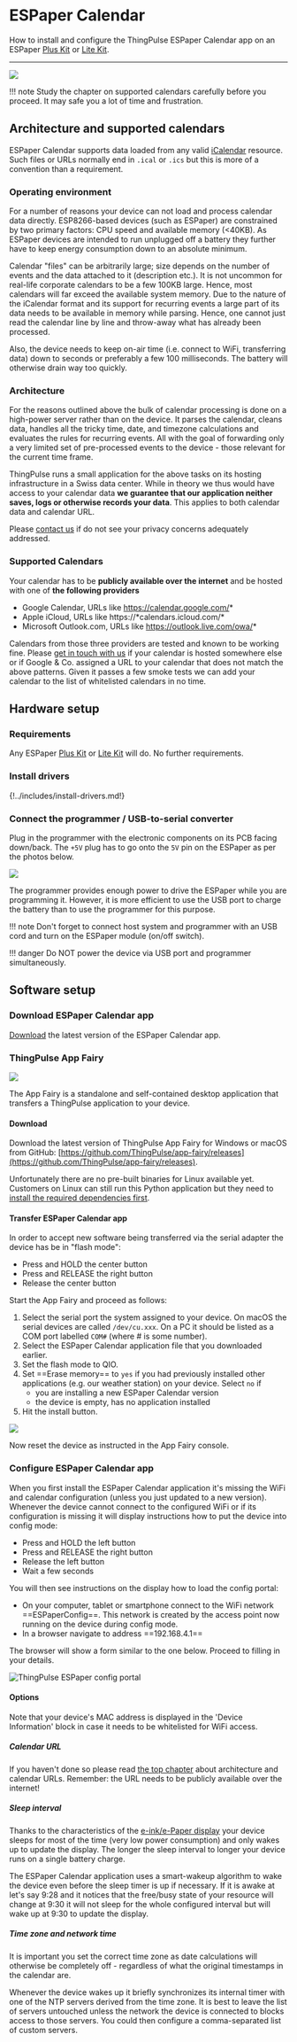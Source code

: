 # ESPaper Calendar

How to install and configure the ThingPulse ESPaper Calendar app on an ESPaper [Plus Kit](https://thingpulse.com/product/2-9-espaper-plus-kit/) or [Lite Kit](https://thingpulse.com/product/2-9-espaper-lite-kit/).

---

![](../img/guides/espaper-calendar/ThingPulse-ESPaper-Calendar-available-next.png)

!!! note
    Study the chapter on supported calendars carefully before you proceed. It may safe you a lot of time and frustration.

## Architecture and supported calendars

ESPaper Calendar supports data loaded from any valid [iCalendar](https://en.wikipedia.org/wiki/ICalendar) resource. Such files or URLs normally end in `.ical` or `.ics` but this is more of a convention than a requirement. 

### Operating environment

For a number of reasons your device can not load and process calendar data directly. ESP8266-based devices (such as ESPaper) are constrained by two primary factors: CPU speed and available memory (<40KB). As ESPaper devices are intended to run unplugged off a battery they further have to keep energy consumption down to an absolute minimum.

Calendar "files" can be arbitrarily large; size depends on the number of events and the data attached to it (description etc.). It is not uncommon for real-life corporate calendars to be a few 100KB large. Hence, most calendars will far exceed the available system memory. Due to the nature of the iCalendar format and its support for recurring events a large part of its data needs to be available in memory while parsing. Hence, one cannot just read the calendar line by line and throw-away what has already been processed.

Also, the device needs to keep on-air time (i.e. connect to WiFi, transferring data) down to seconds or preferably a few 100 milliseconds. The battery will otherwise drain way too quickly.

### Architecture

For the reasons outlined above the bulk of calendar processing is done on a high-power server rather than on the device. It parses the calendar, cleans data, handles all the tricky time, date, and timezone calculations and evaluates the rules for recurring events. All with the goal of forwarding only a very limited set of pre-processed events to the device - those relevant for the current time frame.

ThingPulse runs a small application for the above tasks on its hosting infrastructure in a Swiss data center. While in theory we thus would have access to your calendar data **we guarantee that our application neither saves, logs or otherwise records your data**. This applies to both calendar data and calendar URL.

Please [contact us](https://thingpulse.com/about/contact/) if do not see your privacy concerns adequately addressed.

### Supported Calendars

Your calendar has to be **publicly available over the internet** and be hosted with one of **the following providers**

- Google Calendar, URLs like https://calendar.google.com/*
- Apple iCloud, URLs like https://\*calendars.icloud.com/*
- Microsoft Outlook.com, URLs like https://outlook.live.com/owa/*

Calendars from those three providers are tested and known to be working fine. Please [get in touch with us](https://thingpulse.com/about/contact/) if your calendar is hosted somewhere else or if Google & Co. assigned a URL to your calendar that does not match the above patterns. Given it passes a few smoke tests we can add your calendar to the list of whitelisted calendars in no time.

## Hardware setup

### Requirements

Any ESPaper [Plus Kit](https://thingpulse.com/product/2-9-espaper-plus-kit/) or [Lite Kit](https://thingpulse.com/product/2-9-espaper-lite-kit/) will do. No further requirements.

### Install drivers
{!../includes/install-drivers.md!}

### Connect the programmer / USB-to-serial converter

Plug in the programmer with the electronic components on its PCB facing down/back. The `+5V` plug has to go onto the `5V` pin on
the ESPaper as per the photos below.

![](../img/guides/espaper-plus-kit/USB-to-serial-programmer.jpg)

The programmer provides enough power to drive the ESPaper while you are programming it. However, it is more efficient
 to use the USB port to charge the battery than to use the programmer for this purpose.
 
!!! note
    Don't forget to connect host system and programmer with an USB cord and turn on the ESPaper module (on/off switch).

!!! danger
    Do NOT power the device via USB port and programmer simultaneously.

## Software setup

### Download ESPaper Calendar app

[Download](https://calendar.espaper.com/releases/thingpulse-espaper-calendar-v1-rc4.bin) the latest version of the ESPaper Calendar app.

### ThingPulse App Fairy

![](../img/ThingPulse-App-Fairy-splash.png)

The App Fairy is a standalone and self-contained desktop application that transfers a ThingPulse application to your device.

#### Download

Download the latest version of ThingPulse App Fairy for Windows or macOS from GitHub: [https://github.com/ThingPulse/app-fairy/releases](https://github.com/ThingPulse/app-fairy/releases).

Unfortunately there are no pre-built binaries for Linux available yet. Customers on Linux can still run this Python application but they need to [install the required dependencies first](https://github.com/ThingPulse/app-fairy#build-it-yourself).

#### Transfer ESPaper Calendar app

In order to accept new software being transferred via the serial adapter the device has be in "flash mode":

- Press and HOLD the center button
- Press and RELEASE the right button
- Release the center button

Start the App Fairy and proceed as follows:

1. Select the serial port the system assigned to your device. On macOS the serial devices are called `/dev/cu.xxx`. On a PC it should be listed as a COM port labelled `COM#` (where # is some number).
1. Select the ESPaper Calendar application file that you downloaded earlier.
1. Set the flash mode to QIO.
1. Set ==Erase memory== to `yes` if you had previously installed other applications (e.g. our weather station) on your device. Select `no` if
	*  you are installing a new ESPaper Calendar version
	*  the device is empty, has no application installed
1. Hit the install button.


![](../img/guides/espaper-calendar/ThingPulse-ESPaper-Calendar-App-Fairy-settings.png)

Now reset the device as instructed in the App Fairy console.

  
### Configure ESPaper Calendar app

When you first install the ESPaper Calendar application it's missing the WiFi and calendar configuration (unless you just updated to a new version). Whenever the device cannot connect to the configured WiFi or if its configuration is missing it will display instructions how to put the device into config mode:

- Press and HOLD the left button
- Press and RELEASE the right button
- Release the left button
- Wait a few seconds

You will then see instructions on the display how to load the config portal:

- On your computer, tablet or smartphone connect to the WiFi network ==ESPaperConfig==. This network is created by the access point now running on the device during config mode.
- In a browser navigate to address ==192.168.4.1==

The browser will show a form similar to the one below. Proceed to filling in your details.

<div id="espcal-config">
    <img src="../../img/guides/espaper-calendar/ESPaper-Calendar-config.jpg"/ alt="ThingPulse ESPaper config portal" >
    <h4>Options</h4>
    <p>
    Note that your device's MAC address is displayed in the 'Device Information' block in case it needs to be whitelisted for WiFi access.
    </p>
    <h5>Calendar URL</h5>
    <p>If you haven't done so please read <a href="#architecture-and-supported-calendars">the top chapter</a> about architecture and calendar URLs. Remember: the URL needs to be publicly available over the internet!</p>
    <h5>Sleep interval</h5>
    <p>Thanks to the characteristics of the <a href="https://en.wikipedia.org/wiki/Electronic_paper" target="_blank">e-ink/e-Paper display</a> your device sleeps for most of the time (very low power consumption) and only wakes up to update the display. The longer the sleep interval to longer your device runs on a single battery charge.</p>
    <p>The ESPaper Calendar application uses a smart-wakeup algorithm to wake the device even before the sleep timer is up if necessary. If it is awake at let's say 9:28 and it notices that the free/busy state of your resource will change at 9:30 it will not sleep for the whole configured interval but will wake up at 9:30 to update the display.</p>
    <h5>Time zone and network time</h5>
    <p>It is important you set the correct time zone as date calculations will otherwise be completely off - regardless of what the original timestamps in the calendar are.</p>
    <p>Whenever the device wakes up it briefly synchronizes its internal timer with one of the NTP servers derived from the time zone. It is best to leave the list of servers untouched unless the network the device is connected to blocks access to those servers. You could then configure a comma-separated list of custom servers.</p>
</div>​
